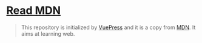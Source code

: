 # [Read MDN](https://read-mdn.netlify.app/)

> This repository is initialized by [VuePress](https://vuepress.vuejs.org/) and it is a copy from [MDN](https://developer.mozilla.org/). It aims at learning web.
